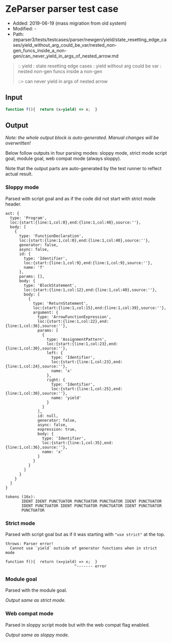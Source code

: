 # ZeParser parser test case

- Added: 2019-06-19 (mass migration from old system)
- Modified: -
- Path: zeparser3/tests/testcases/parser/newgen/yield/state_resetting_edge_cases/yield_without_arg_could_be_var/nested_non-gen_funcs_inside_a_non-gen/can_never_yield_in_args_of_nested_arrow.md

> :: yield : state resetting edge cases : yield without arg could be var : nested non-gen funcs inside a non-gen
>
> ::> can never yield in args of nested arrow

## Input

`````js
function f(){  return (x=yield) => x;  }
`````

## Output

_Note: the whole output block is auto-generated. Manual changes will be overwritten!_

Below follow outputs in four parsing modes: sloppy mode, strict mode script goal, module goal, web compat mode (always sloppy).

Note that the output parts are auto-generated by the test runner to reflect actual result.

### Sloppy mode

Parsed with script goal and as if the code did not start with strict mode header.

`````
ast: {
  type: 'Program',
  loc:{start:{line:1,col:0},end:{line:1,col:40},source:''},
  body: [
    {
      type: 'FunctionDeclaration',
      loc:{start:{line:1,col:0},end:{line:1,col:40},source:''},
      generator: false,
      async: false,
      id: {
        type: 'Identifier',
        loc:{start:{line:1,col:9},end:{line:1,col:9},source:''},
        name: 'f'
      },
      params: [],
      body: {
        type: 'BlockStatement',
        loc:{start:{line:1,col:12},end:{line:1,col:40},source:''},
        body: [
          {
            type: 'ReturnStatement',
            loc:{start:{line:1,col:15},end:{line:1,col:39},source:''},
            argument: {
              type: 'ArrowFunctionExpression',
              loc:{start:{line:1,col:22},end:{line:1,col:36},source:''},
              params: [
                {
                  type: 'AssignmentPattern',
                  loc:{start:{line:1,col:23},end:{line:1,col:30},source:''},
                  left: {
                    type: 'Identifier',
                    loc:{start:{line:1,col:23},end:{line:1,col:24},source:''},
                    name: 'x'
                  },
                  right: {
                    type: 'Identifier',
                    loc:{start:{line:1,col:25},end:{line:1,col:30},source:''},
                    name: 'yield'
                  }
                }
              ],
              id: null,
              generator: false,
              async: false,
              expression: true,
              body: {
                type: 'Identifier',
                loc:{start:{line:1,col:35},end:{line:1,col:36},source:''},
                name: 'x'
              }
            }
          }
        ]
      }
    }
  ]
}

tokens (16x):
       IDENT IDENT PUNCTUATOR PUNCTUATOR PUNCTUATOR IDENT PUNCTUATOR
       IDENT PUNCTUATOR IDENT PUNCTUATOR PUNCTUATOR IDENT PUNCTUATOR
       PUNCTUATOR
`````

### Strict mode

Parsed with script goal but as if it was starting with `"use strict"` at the top.

`````
throws: Parser error!
  Cannot use `yield` outside of generator functions when in strict mode

function f(){  return (x=yield) => x;  }
                              ^------- error
`````


### Module goal

Parsed with the module goal.

_Output same as strict mode._

### Web compat mode

Parsed in sloppy script mode but with the web compat flag enabled.

_Output same as sloppy mode._
